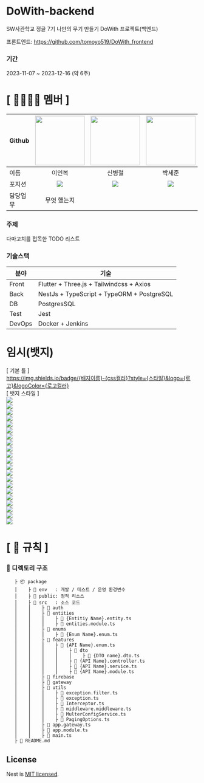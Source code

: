 # DoWith-backend
SW사관학교 정글 7기 나만의 무기 만들기 DoWith 프로젝트(백엔드)

프론트엔드: https://github.com/tomoyo519/DoWith_frontend

### 기간
2023-11-07 ~ 2023-12-16 (약 6주)

# **[ 👨‍👨‍👧‍👦 ‍멤버 ]**
|Github|[<img src="https://avatars.githubusercontent.com/nashs789" width="130px;" style="max-width: 100%;">](https://github.com/nashs789)|[<img src="https://avatars.githubusercontent.com/c4fiber" width="130px;" style="max-width: 100%;">](https://github.com/c4fiber)|[<img src="https://avatars.githubusercontent.com/coding-jjun" width="130px;" style="max-width: 100%;">](https://github.com/coding-jjun)|[<img src="https://avatars.githubusercontent.com/cece-09" width="130px;" style="max-width: 100%;">](https://github.com/cece-09)|[<img src="https://avatars.githubusercontent.com/tomoyo519" width="130px;" style="max-width: 100%;">](https://github.com/tomoyo519)|
|---|:---:|:---:|:---:|:---:|:---:|
|이름|이인복|신병철|박세준|이소정|정다희|
|포지션|<img src="https://img.shields.io/badge/Back End-498EAF?style=for-the-badge&logo=&logoColor=white"/>|<img src="https://img.shields.io/badge/Full Stack-E4DACE?style=for-the-badge&logo=&logoColor=white"/>|<img src="https://img.shields.io/badge/Full Stack-E4DACE?style=for-the-badge&logo=&logoColor=white"/>|<img src="https://img.shields.io/badge/Full Stack-E4DACE?style=for-the-badge&logo=&logoColor=white"/>|<img src="https://img.shields.io/badge/Front End-E5BB4B?style=for-the-badge&logo=&logoColor=white"/>|
|담당업무|무엇 했는지|||||

### 주제
다마고치를 접목한 TODO 리스트

### 기술스택
| 분야 | 기술 |
| --- | --- |
| Front | Flutter + Three.js + Tailwindcss + Axios |
| Back | NestJs + TypeScript + TypeORM + PostgreSQL |
| DB | PostgresSQL |
| Test | Jest |
| DevOps | Docker + Jenkins |

# 임시(뱃지)
[ 기본 틀 ]<br/>
https://img.shields.io/badge/{배지이름}-{css컬러}?style={스타일}&logo={로고}&logoColor={로고컬러}<br/>
[ 뱃지 스타일 ]<br/>
<span><img src="https://img.shields.io/badge/node.js-339933?style=for-the-badge&logo=Node.js&logoColor=white"/></span><br/>
<span><img src="https://img.shields.io/badge/TypeScript-3178C6?style=for-the-badge&logo=tsnode&logoColor=white"/></span><br/>
<span><img src ="https://img.shields.io/badge/JavaScript-F7DF1E?style=for-the-badge&logo=javascript&logoColor=white"/></span><br/>
<span><img src="https://img.shields.io/badge/JWT-000000?style=for-the-badge&logo=jsonwebtokens&logoColor=white"/></span><br/>
<span><img src ="https://img.shields.io/badge/PostgreSQL-4169E1?style=for-the-badge&logo=postgresql&logoColor=white"/></span><br/>
<span><img src ="https://img.shields.io/badge/express-000000?style=for-the-badge&logo=express&logoColor=white"/></span><br/>
<span><img src ="https://img.shields.io/badge/sharp-99CC00?style=for-the-badge&logo=sharp&logoColor=white"/></span><br/>
<span><img src ="https://img.shields.io/badge/amazonec2-FF9900?style=for-the-badge&logo=amazonec2&logoColor=white"/></span><br/>
<span><img src ="https://img.shields.io/badge/docker-2496ED?style=for-the-badge&logo=docker&logoColor=white"/></span><br/>
<span><img src ="https://img.shields.io/badge/github-181717?style=for-the-badge&logo=github&logoColor=white"/></span><br/>
<span><img src ="https://img.shields.io/badge/jira-0052CC?style=for-the-badge&logo=jira&logoColor=white"/></span><br/>
<span><img src ="https://img.shields.io/badge/notion-000000?style=for-the-badge&logo=notion&logoColor=white"/></span><br/>
<span><img src ="https://img.shields.io/badge/figma-F24E1E?style=for-the-badge&logo=figma&logoColor=white"/></span><br/>
<span><img src ="https://img.shields.io/badge/slack-4A154B?style=for-the-badge&logo=slack&logoColor=white"/></span><br/>
<span><img src ="https://img.shields.io/badge/typeform-262627?style=for-the-badge&logo=typeform&logoColor=white"/></span><br/>
<span><img src ="https://img.shields.io/badge/nestjs-E0234E?style=for-the-badge&logo=nestjs&logoColor=white"/></span><br/>
<span><img src ="https://img.shields.io/badge/flutter-02569B?style=for-the-badge&logo=flutter&logoColor=white"/></span><br/>
<span><img src ="https://img.shields.io/badge/three.js-000000?style=for-the-badge&logo=threedotjs&logoColor=white"/></span><br/>
<span><img src ="https://img.shields.io/badge/socket.io-010101?style=for-the-badge&logo=socketdotio&logoColor=white"/></span><br/>
<span><img src ="https://img.shields.io/badge/kakao-FFCD00?style=for-the-badge&logo=kakao&logoColor=white"/></span><br/>
<span><img src ="https://img.shields.io/badge/npm-CB3837?style=for-the-badge&logo=npm&logoColor=white"/></span><br/>

# **[ 🚫 규칙 ]**
### **📌 디렉토리 구조**

       ├ 📦 package
       ⎮    ├ 📁 env   : 개발 / 테스트 / 운영 환경변수
       ⎮    ├ 📁 public: 정적 리소스
       ⎮    ├ 📁 src   : 소스 코드
       ⎮    ⎮    ├ 📁 auth
       ⎮    ⎮    ├ 📁 entities
       ⎮    ⎮    ⎮    ├ 📄 {Entitiy Name}.entity.ts
       ⎮    ⎮    ⎮    ├ 📄 entities.module.ts
       ⎮    ⎮    ├ 📁 enums
       ⎮    ⎮    ⎮    ├ 📄 {Enum Name}.enum.ts
       ⎮    ⎮    ├ 📁 features
       ⎮    ⎮    ⎮    ├ 📁 {API Name}.enum.ts
       ⎮    ⎮    ⎮    ⎮    ├ 📁 dto
       ⎮    ⎮    ⎮    ⎮    ⎮    ├ 📄 {DTO name}.dto.ts
       ⎮    ⎮    ⎮    ⎮    ├ 📄 {API Name}.controller.ts
       ⎮    ⎮    ⎮    ⎮    ├ 📄 {API Name}.service.ts
       ⎮    ⎮    ⎮    ⎮    ├ 📄 {API Name}.module.ts
       ⎮    ⎮    ├ 📁 firebase
       ⎮    ⎮    ├ 📁 gateway
       ⎮    ⎮    ├ 📁 utils
       ⎮    ⎮    ⎮    ├ 📄 exception.filter.ts
       ⎮    ⎮    ⎮    ├ 📄 exception.ts
       ⎮    ⎮    ⎮    ├ 📄 Interceptor.ts
       ⎮    ⎮    ⎮    ├ 📄 middleware.middleware.ts
       ⎮    ⎮    ⎮    ├ 📄 MulterConfigService.ts
       ⎮    ⎮    ⎮    ├ 📄 PagingOptions.ts
       ⎮    ⎮    ├ 📄 app.gateway.ts
       ⎮    ⎮    ├ 📄 app.module.ts
       ⎮    ⎮    ├ 📄 main.ts
       ├ 📝 README.md

## License

Nest is [MIT licensed](LICENSE).
